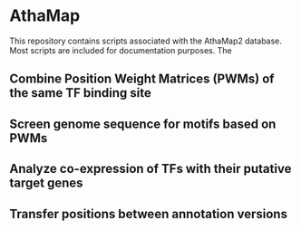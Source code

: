 # AthaMap
This repository contains scripts associated with the AthaMap2 database. Most scripts are included for documentation purposes. The


## Combine Position Weight Matrices (PWMs) of the same TF binding site



## Screen genome sequence for motifs based on PWMs



## Analyze co-expression of TFs with their putative target genes



## Transfer positions between annotation versions


